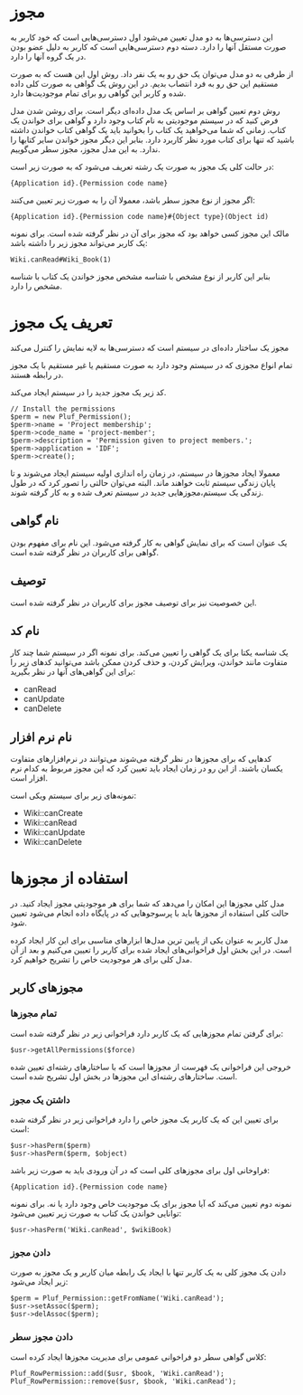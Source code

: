 # مجوز


این دسترسی‌ها به دو مدل تعیین می‌شود اول دسترسی‌هایی است که خود کاربر به صورت مستقل آنها را دارد. دسته دوم دسترسی‌هایی است که کاربر به دلیل عضو بودن در یک گروه آنها را دارد.

از طرفی به دو مدل می‌توان یک حق رو به یک نفر داد. روش اول این هست که به صورت مستقیم این حق رو به فرد انتصاب بدیم. در این روش یک گواهی به صورت کلی داده شده و کاربر این گواهی رو برای تمام موجودیت‌ها دارد.

روش دوم تعیین گواهی بر اساس یک مدل داده‌ای دیگر است. برای روشن شدن مدل فرض کنید که در سیستم موجودیتی به نام کتاب وجود دارد و گواهی برای خواندن یک کتاب. زمانی که شما می‌خواهید یک کتاب را بخوانید باید یک گواهی کتاب خواندن داشته باشید که تنها برای کتاب مورد نظر کاربرد دارد. بنابر این دیگر مجوز خواندن سایر کتابها را ندارد. به این مدل مجوز، مجوز سطر می‌گوییم.

در حالت کلی یک مجوز به صورت یک رشته تعریف می‌شود که به صورت زیر است:

	{Application id}.{Permission code name}

اگر مجوز از نوع مجوز سطر باشد، معمولا آن را به صورت زیر تعیین می‌کنند:

	{Application id}.{Permission code name}#{Object type}(Object id)

مالک این مجوز کسی خواهد بود که مجوز برای آن در نظر گرفته شده است. برای نمونه یک کاربر می‌تواند مجوز زیر را داشته باشد:
	
	Wiki.canRead#Wiki_Book(1)

بنابر این کاربر از نوع مشخص با شناسه مشخص مجوز خواندن یک کتاب با شناسه مشخص را دارد.

# تعریف یک مجوز

مجوز یک ساختار داده‌ای در سیستم است که دسترسی‌ها به لایه نمایش را کنترل می‌کند

تمام انواع مجوزی که در سیستم وجود دارد به صورت مستقیم یا غیر مستقیم با یک مجوز در رابطه هستند.

کد زیر یک مجوز جدید را در سیستم ایجاد می‌کند.

    // Install the permissions
    $perm = new Pluf_Permission();
    $perm->name = 'Project membership';
    $perm->code_name = 'project-member';
    $perm->description = 'Permission given to project members.';
    $perm->application = 'IDF';
    $perm->create();

معمولا ایجاد مجوز‌ها در سیستم، در زمان راه اندازی اولیه سیستم ایجاد می‌شوند و تا پایان زندگی سیستم ثابت خواهند ماند. البته می‌توان حالتی را تصور کرد که در طول زندگی یک سیستم،مجوز‌هایی جدید در سیستم تعرف شده و به کار گرفته شوند.


## نام گواهی

یک عنوان است که برای نمایش گواهی به کار گرفته می‌شود. این نام برای مفهوم بودن گواهی برای کاربران در نظر گرفته شده است.

## توصیف

این خصوصیت نیز برای توصیف مجوز برای کاربران در نظر گرفته شده است.

## نام کد

یک شناسه یکتا برای یک گواهی را تعیین می‌کند. برای نمونه اگر در سیستم شما چند کار متفاوت مانند خواندن، ویرایش کردن، و حذف کردن ممکن باشد می‌توانید کدهای زیر را برای این گواهی‌های آنها در نظر بگیرید:

- canRead
- canUpdate
- canDelete

## نام نرم افزار

کدهایی که برای مجوزها در نظر گرفته می‌شوند می‌توانند در نرم‌افزارهای متفاوت یکسان باشند. از این رو در زمان ایجاد باید تعیین کرد که این مجوز مربوط به کدام نرم افزار است.

نمونه‌های زیر برای سیستم ویکی است:

- Wiki::canCreate
- Wiki::canRead
- Wiki::canUpdate
- Wiki::canDelete

# استفاده از مجوزها

مدل کلی مجوزها این امکان را می‌دهد که شما برای هر موجودیتی مجوز ایجاد کنید. در حالت کلی استفاده از مجوز‌ها باید با پرسوجوهایی که در پایگاه داده انجام می‌شود تعیین شود.

مدل کاربر به عنوان یکی از پایین ترین مدل‌ها ابزارهای مناسبی برای این کار ایجاد کرده است. در این بخش اول فراخوانی‌های ایجاد شده برای کاربر را تعیین می‌کنیم و بعد از آن مدل کلی برای هر موجودیت خاص را تشریح خواهیم کرد.


## مجوز‌های کاربر

### تمام مجوز‌ها

برای گرفتن تمام مجوز‌هایی که یک کاربر دارد فراخوانی زیر در نظر گرفته شده است:

	$usr->getAllPermissions($force)

خروجی این فراخوانی یک فهرست از مجوز‌ها است که با ساختارهای رشته‌ای تعیین شده است. ساختارهای رشته‌ای این مجوز‌ها در بخش اول تشریح شده است.

### داشتن یک مجوز

برای تعیین این که یک کاربر یک مجوز خاص را دارد فراخوانی زیر در نظر گرفته شده است:

	$usr->hasPerm($perm)
	$usr->hasPerm($perm, $object)

فراوخانی اول برای مجوز‌های کلی است که در آن ورودی باید به صورت زیر باشد:

	{Application id}.{Permission code name}

نمونه دوم تعیین می‌کند که آیا مجوز برای یک موجودیت خاص وجود دارد یا نه. برای نمونه توانایی خواندن یک کتاب به صورت زیر تعیین می‌شود:

	$usr->hasPerm('Wiki.canRead', $wikiBook)

### دادن مجوز

دادن یک مجوز کلی به یک کاربر تنها با ایجاد یک رابطه میان کاربر و یک مجوز به صورت زیر ایجاد می‌شود:

	$perm = Pluf_Permission::getFromName('Wiki.canRead');
	$usr->setAssoc($perm);
	$usr->delAssoc($perm);


### دادن مجوز سطر

کلاس گواهی سطر دو فراخوانی عمومی برای مدیریت مجوز‌ها ایجاد کرده است:

	Pluf_RowPermission::add($usr, $book, 'Wiki.canRead');
	Pluf_RowPermission::remove($usr, $book, 'Wiki.canRead');
